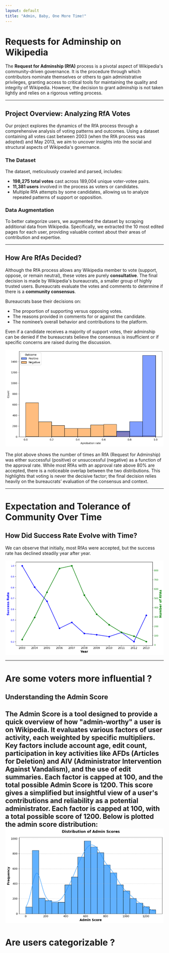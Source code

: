 ```yaml
---
layout: default
title: "Admin, Baby, One More Time!"
---
```


# Requests for Adminship on Wikipedia

The **Request for Adminship (RfA)** process is a pivotal aspect of Wikipedia's community-driven governance. It is the procedure through which contributors nominate themselves or others to gain administrative privileges, granting access to critical tools for maintaining the quality and integrity of Wikipedia. However, the decision to grant adminship is not taken lightly and relies on a rigorous vetting process.

---

## Project Overview: Analyzing RfA Votes

Our project explores the dynamics of the RfA process through a comprehensive analysis of voting patterns and outcomes. Using a dataset containing all votes cast between 2003 (when the RfA process was adopted) and May 2013, we aim to uncover insights into the social and structural aspects of Wikipedia's governance.

### The Dataset

The dataset, meticulously crawled and parsed, includes:

- **198,275 total votes** cast across 189,004 unique voter-votee pairs.
- **11,381 users** involved in the process as voters or candidates.
- Multiple RfA attempts by some candidates, allowing us to analyze repeated patterns of support or opposition.

### Data Augmentation

To better categorize users, we augmented the dataset by scraping additional data from Wikipedia. Specifically, we extracted the 10 most edited pages for each user, providing valuable context about their areas of contribution and expertise.


---

## How Are RfAs Decided?

Although the RfA process allows any Wikipedia member to vote (support, oppose, or remain neutral), these votes are purely **consultative**. The final decision is made by Wikipedia's bureaucrats, a smaller group of highly trusted users. Bureaucrats evaluate the votes and comments to determine if there is a **community consensus**.

Bureaucrats base their decisions on:
- The proportion of supporting versus opposing votes.
- The reasons provided in comments for or against the candidate.
- The nominee’s overall behavior and contributions to the platform.

Even if a candidate receives a majority of support votes, their adminship can be denied if the bureaucrats believe the consensus is insufficient or if specific concerns are raised during the discussion.

![RFA Outcomes](assets/images/plots/outcomes.png "RFA Outcomes")

The plot above shows the number of times an RfA (Request for Adminship) was either successful (positive) or unsuccessful (negative) as a function of the approval rate. While most RfAs with an approval rate above 80% are accepted, there is a noticeable overlap between the two distributions. This highlights that voting is never the decisive factor; the final decision relies heavily on the bureaucrats’ evaluation of the consensus and context.

---

# Expectation and Tolerance of Community Over Time

## How Did Success Rate Evolve with Time?

We can observe that initially, most RfAs were accepted, but the success rate has declined steadily year after year.

![Success Rates Over Time](assets/images/plots/success_rates.png "Success Rates Over Time")

---

# Are some voters more influential ?

## Understanding the Admin Score

The **Admin Score** is a tool designed to provide a quick overview of how "admin-worthy" a user is on Wikipedia. It evaluates various factors of user activity, each weighted by specific multipliers. Key factors include account age, edit count, participation in key activities like AFDs (Articles for Deletion) and AIV (Administrator Intervention Against Vandalism), and the use of edit summaries. Each factor is capped at 100, and the total possible Admin Score is **1200**. This score gives a simplified but insightful view of a user's contributions and reliability as a potential administrator.
Each factor is capped at 100, with a total possible score of 1200.
Below is plotted the admin score distribution:
![Admin score distribution](assets/images/plots/admin_score_distr.png "Admin score distribution")
---

# Are users categorizable ?  


